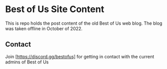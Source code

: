 # Best of Us Site Content

This is repo holds the post content of the old Best of Us web blog.  The blog was taken offline in October of 2022.

## Contact

Join [https://discord.gg/bestofus] for getting in contact with the current admins of Best of Us
